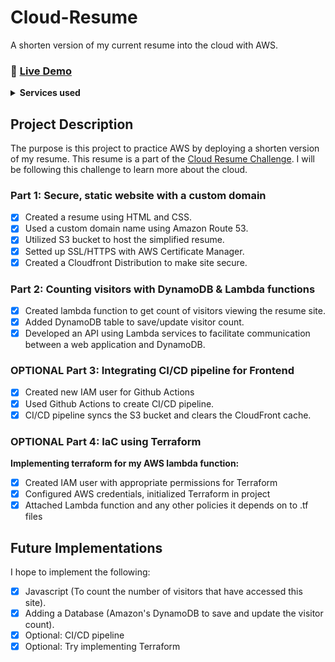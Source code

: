 # Cloud-Resume 
A shorten version of my current resume into the cloud with AWS. 
### 🔗 [Live Demo](https://han-pham-resume.click/)

<details>
<summary><b>Services used</b></summary>
<br>
  <ul>
    <li>Amazon Route 53</li>
    <li>S3</li>
    <li>Certificate Manager</li>
    <li>Cloudfront</li>
    <li>Lambda</li>
    <li>DynamoDB</li>
    <li>Github Actions</li>
  <ul>
</details>

## Project Description 
The purpose is this project to practice AWS by deploying a shorten version of my resume. This resume is a part of the [Cloud Resume Challenge](https://cloudresumechallenge.dev/docs/the-challenge/aws/). I will be following this challenge to learn more about the cloud. 
### Part 1: Secure, static website with a custom domain 
- [x] Created a resume using HTML and CSS.
- [x] Used a custom domain name using Amazon Route 53.
- [x] Utilized S3 bucket to host the simplified resume.
- [x] Setted up SSL/HTTPS with AWS Certificate Manager. 
- [x] Created a Cloudfront Distribution to make site secure.
### Part 2: Counting visitors with DynamoDB & Lambda functions
- [x] Created lambda function to get count of visitors viewing the resume site.
- [x] Added DynamoDB table to save/update visitor count.
- [x] Developed an API using Lambda services to facilitate communication between a web application and DynamoDB.
### OPTIONAL Part 3: Integrating CI/CD pipeline for Frontend
- [x] Created new IAM user for Github Actions
- [x] Used Github Actions to create CI/CD pipeline.
- [x] CI/CD pipeline syncs the S3 bucket and clears the CloudFront cache.  
### OPTIONAL Part 4: IaC using Terraform
**Implementing terraform for my AWS lambda function:**
- [x] Created IAM user with appropriate permissions for Terraform
- [x] Configured AWS credentials, initialized Terraform in project 
- [x] Attached Lambda function and any other policies it depends on to .tf files

## Future Implementations 
I hope to implement the following:
- [x] Javascript (To count the number of visitors that have accessed this site).
- [x] Adding a Database (Amazon's DynamoDB to save and update the visitor count).
- [x] Optional: CI/CD pipeline
- [x] Optional: Try implementing Terraform

